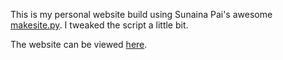 This is my personal website build using Sunaina Pai's awesome [makesite.py](https://github.com/sunainapai/makesite). I tweaked the script a little bit.

The website can be viewed [here](https://reveille.xyz/).
